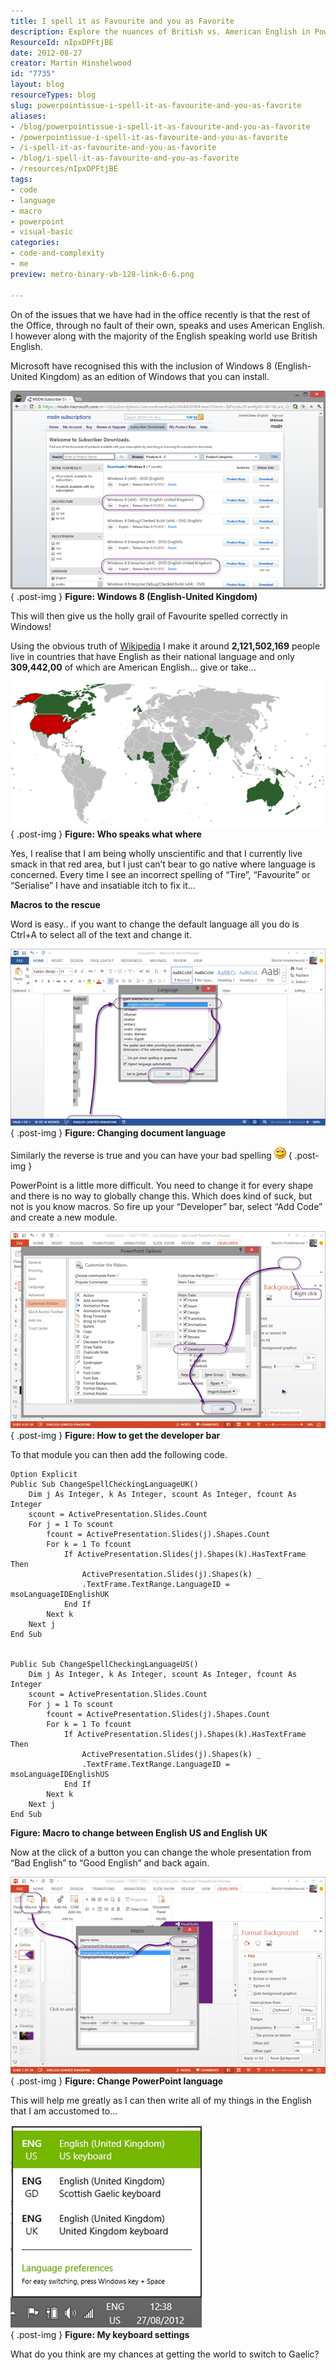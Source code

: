 ```yaml
---
title: I spell it as Favourite and you as Favorite
description: Explore the nuances of British vs. American English in PowerPoint. Learn how to use macros for seamless spell-checking adjustments. Embrace your language!
ResourceId: nIpxDPFtjBE
date: 2012-08-27
creator: Martin Hinshelwood
id: "7735"
layout: blog
resourceTypes: blog
slug: powerpointissue-i-spell-it-as-favourite-and-you-as-favorite
aliases:
- /blog/powerpointissue-i-spell-it-as-favourite-and-you-as-favorite
- /powerpointissue-i-spell-it-as-favourite-and-you-as-favorite
- /i-spell-it-as-favourite-and-you-as-favorite
- /blog/i-spell-it-as-favourite-and-you-as-favorite
- /resources/nIpxDPFtjBE
tags:
- code
- language
- macro
- powerpoint
- visual-basic
categories:
- code-and-complexity
- me
preview: metro-binary-vb-128-link-6-6.png

---
```

On of the issues that we have had in the office recently is that the rest of the Office, through no fault of their own, speaks and uses American English. I however along with the majority of the English speaking world use British English.

Microsoft have recognised this with the inclusion of Windows 8 (English-United Kingdom) as an edition of Windows that you can install.

[![SNAGHTMLb0f0b01](images/SNAGHTMLb0f0b01_thumb-7-7.png "SNAGHTMLb0f0b01")](http://blog.hinshelwood.com/files/2012/08/SNAGHTMLb0f0b01.png)  
{ .post-img }
**Figure: Windows 8 (English-United Kingdom)**

This will then give us the holly grail of Favourite spelled correctly in Windows!

Using the obvious truth of [Wikipedia](http://en.wikipedia.org/wiki/List_of_countries_where_English_is_an_official_language) I make it around **2,121,502,169** people live in countries that have English as their national language and only **309,442,00** of which are American English… give or take…

[![image](images/image_thumb101-1-1.png "image")](http://blog.hinshelwood.com/files/2012/08/image102.png)  
{ .post-img }
**Figure: Who speaks what where**

Yes, I realise that I am being wholly unscientific and that I currently live smack in that red area, but I just can’t bear to go native where language is concerned. Every time I see an incorrect spelling of “Tire”, “Favourite” or “Serialise” I have and insatiable itch to fix it…

**Macros to the rescue**

Word is easy.. if you want to change the default language all you do is Ctrl+A to select all of the text and change it.

[![image](images/image_thumb102-2-2.png "image")](http://blog.hinshelwood.com/files/2012/08/image103.png)  
{ .post-img }
**Figure: Changing document language**

Similarly the reverse is true and you can have your bad spelling ![Smile](images/wlEmoticon-smile4-8-8.png)
{ .post-img }

PowerPoint is a little more difficult. You need to change it for every shape and there is no way to globally change this. Which does kind of suck, but not is you know macros. So fire up your “Developer” bar, select “Add Code” and create a new module.

[![image](images/image_thumb103-3-3.png "image")](http://blog.hinshelwood.com/files/2012/08/image104.png)  
{ .post-img }
**Figure: How to get the developer bar**

To that module you can then add the following code.

```
Option Explicit
Public Sub ChangeSpellCheckingLanguageUK()
    Dim j As Integer, k As Integer, scount As Integer, fcount As Integer
    scount = ActivePresentation.Slides.Count
    For j = 1 To scount
        fcount = ActivePresentation.Slides(j).Shapes.Count
        For k = 1 To fcount
            If ActivePresentation.Slides(j).Shapes(k).HasTextFrame Then
                ActivePresentation.Slides(j).Shapes(k) _
                .TextFrame.TextRange.LanguageID = msoLanguageIDEnglishUK
            End If
        Next k
    Next j
End Sub


Public Sub ChangeSpellCheckingLanguageUS()
    Dim j As Integer, k As Integer, scount As Integer, fcount As Integer
    scount = ActivePresentation.Slides.Count
    For j = 1 To scount
        fcount = ActivePresentation.Slides(j).Shapes.Count
        For k = 1 To fcount
            If ActivePresentation.Slides(j).Shapes(k).HasTextFrame Then
                ActivePresentation.Slides(j).Shapes(k) _
                .TextFrame.TextRange.LanguageID = msoLanguageIDEnglishUS
            End If
        Next k
    Next j
End Sub

```

**Figure: Macro to change between English US and English UK**

Now at the click of a button you can change the whole presentation from “Bad English” to “Good English” and back again.

[![image](images/image_thumb104-4-4.png "image")](http://blog.hinshelwood.com/files/2012/08/image105.png)  
{ .post-img }
**Figure: Change PowerPoint language**

This will help me greatly as I can then write all of my things in the English that I am accustomed to…

[![image](images/image_thumb105-5-5.png "image")](http://blog.hinshelwood.com/files/2012/08/image106.png)  
{ .post-img }
**Figure: My keyboard settings**

What do you think are my chances at getting the world to switch to Gaelic?
